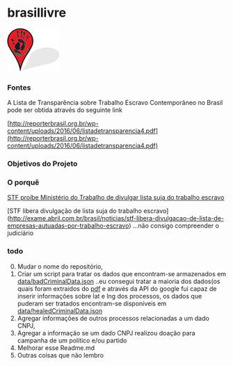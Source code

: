 # brasillivre
![alt text](www/readme.png "")

### Fontes
A Lista de Transparência sobre Trabalho Escravo Contemporâneo no Brasil pode ser obtida através do seguinte link

[http://reporterbrasil.org.br/wp-content/uploads/2016/06/listadetransparencia4.pdf](http://reporterbrasil.org.br/wp-content/uploads/2016/06/listadetransparencia4.pdf)

### Objetivos do Projeto

### O porquê
[STF proíbe Ministério do Trabalho de divulgar lista suja do trabalho escravo](http://oglobo.globo.com/economia/negocios/stf-proibe-ministerio-do-trabalho-de-divulgar-lista-suja-do-trabalho-escravo-14944492)


[STF libera divulgação de lista suja do trabalho escravo]
(http://exame.abril.com.br/brasil/noticias/stf-libera-divulgacao-de-lista-de-empresas-autuadas-por-trabalho-escravo)
...não consigo compreender o judiciário


### todo
0. Mudar o nome do repositório, 
1. Criar um script para tratar os dados que encontram-se armazenados em [data/badCriminalData.json](data/)
..eu  consegui tratar a maioria dos dados(os quais foram extraidos do [pdf](http://reporterbrasil.org.br/wp-content/uploads/2016/06/listadetransparencia4.pdf) e através da API do google fui capaz de inserir informações sobre lat e lng dos processos, os dados que puderam ser tratados encontram-se disponíveis em [data/healedCriminalData.json](data/)
2. Agregar informações de outros processos relacionadas a um dado CNPJ, 
3. Agregar a informação se um dado CNPJ realizou doação para campanha de um político e/ou partido
4. Melhorar esse Readme.md
5. Outras coisas que não  lembro


